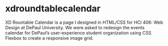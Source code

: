 # xdroundtablecalendar
XD Rountable Calendar is a page I designed in HTML/CSS for HCI 406: Web Design at DePaul University. We were asked to redesign the events calendar for DePaul’s user-experience student organization using CSS Flexbox to create a responsive image grid.
